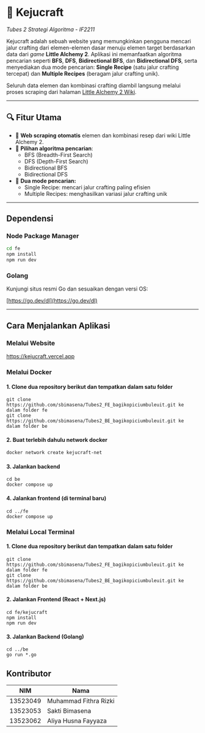# 🧀 Kejucraft

_Tubes 2 Strategi Algoritma - IF2211_

Kejucraft adalah sebuah website yang memungkinkan pengguna mencari jalur crafting dari elemen-elemen dasar menuju elemen target berdasarkan data dari _game_ **Little Alchemy 2**. Aplikasi ini memanfaatkan algoritma pencarian seperti **BFS**, **DFS**, **Bidirectional BFS**, dan **Bidirectional DFS**, serta menyediakan dua mode pencarian: **Single Recipe** (satu jalur crafting tercepat) dan **Multiple Recipes** (beragam jalur crafting unik).

Seluruh data elemen dan kombinasi crafting diambil langsung melalui proses scraping dari halaman [Little Alchemy 2 Wiki](https://little-alchemy.fandom.com/wiki/Elements_(Little_Alchemy_2)).

---

## 🔍 Fitur Utama

- 🔗 **Web scraping otomatis** elemen dan kombinasi resep dari wiki Little Alchemy 2.
- 🧠 **Pilihan algoritma pencarian**:
  - BFS (Breadth-First Search)
  - DFS (Depth-First Search)
  - Bidirectional BFS
  - Bidirectional DFS
- 🧪 **Dua mode pencarian:**
  - Single Recipe: mencari jalur crafting paling efisien
  - Multiple Recipes: menghasilkan variasi jalur crafting unik

---

## Dependensi
### Node Package Manager 
```bash
cd fe
npm install
npm run dev
```
### Golang
Kunjungi situs resmi Go dan sesuaikan dengan versi OS:

[https://go.dev/dl](https://go.dev/dl)

---

## Cara Menjalankan Aplikasi

### Melalui Website 
https://kejucraft.vercel.app

### Melalui Docker
#### 1. Clone dua repository berikut dan tempatkan dalam satu folder
```
git clone https://github.com/sbimasena/Tubes2_FE_bagikopiciumbuleuit.git ke dalam folder fe
git clone https://github.com/sbimasena/Tubes2_BE_bagikopiciumbuleuit.git ke dalam folder be
```
#### 2. Buat terlebih dahulu network docker
```bash
docker network create kejucraft-net
```
#### 3. Jalankan backend
```
cd be
docker compose up
```

#### 4. Jalankan frontend (di terminal baru)
```
cd ../fe
docker compose up
```

### Melalui Local Terminal

#### 1. Clone dua repository berikut dan tempatkan dalam satu folder
```
git clone https://github.com/sbimasena/Tubes2_FE_bagikopiciumbuleuit.git ke dalam folder fe
git clone https://github.com/sbimasena/Tubes2_BE_bagikopiciumbuleuit.git ke dalam folder be
```
#### 2. Jalankan Frontend (React + Next.js)
```
cd fe/kejucraft
npm install
npm run dev
```

#### 3. Jalankan Backend (Golang)
```
cd ../be
go run *.go
```

## Kontributor

| NIM      | Nama                  |
| -------- | --------------------- |
| 13523049 | Muhammad Fithra Rizki |
| 13523053 | Sakti Bimasena        |
| 13523062 | Aliya Husna Fayyaza   |
